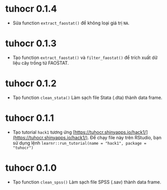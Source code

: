 # tuhocr 0.1.4

* Sửa function `extract_faostat()` để không loại giá trị `NA`.

# tuhocr 0.1.3

* Tạo function `extract_faostat()` và `filter_faostat()` để trích xuất dữ liệu cây trồng từ FAOSTAT.

# tuhocr 0.1.2

* Tạo function `clean_stata()` Làm sạch file Stata (.dta) thành data frame. 

# tuhocr 0.1.1

* Tạo tutorial `hack1` tương ứng [https://tuhocr.shinyapps.io/hack1/](https://tuhocr.shinyapps.io/hack1/). Để chạy file này trên RStudio, bạn sử dụng lệnh `learnr::run_tutorial(name = "hack1", package = "tuhocr")`

# tuhocr 0.1.0

* Tạo function `clean_spss()` Làm sạch file SPSS (.sav) thành data frame. 



